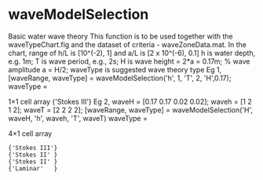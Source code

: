 # waveModelSelection
Basic water wave theory
This function is to be used together with the waveTypeChart.fig and the
dataset of criteria - waveZoneData.mat. 
In the chart, range of h/L is [10^(-2), 1] and a/L is [2 x 10^(-6), 0.1]
h is water depth, e.g. 1m;
T is wave period, e.g., 2s; 
H is wave height = 2*a = 0.17m; % wave amplitude a = H/2;
waveType is suggested wave theory type
Eg 1, 
[waveRange, waveType]  = waveModelSelection('h', 1, 'T', 2, 'H',0.17);
waveType =

  1×1 cell array
    {'Stokes III'}
Eg 2,
waveH = [0.17 0.17 0.02 0.02];
waveh = [1 2 1 2];
waveT = [2 2 2 2];
[waveRange, waveType] = waveModelSelection('H', waveH, 'h', waveh, 'T', waveT)
waveType =

  4×1 cell array

    {'Stokes III'}
    {'Stokes II' }
    {'Stokes II' }
    {'Laminar'   }
